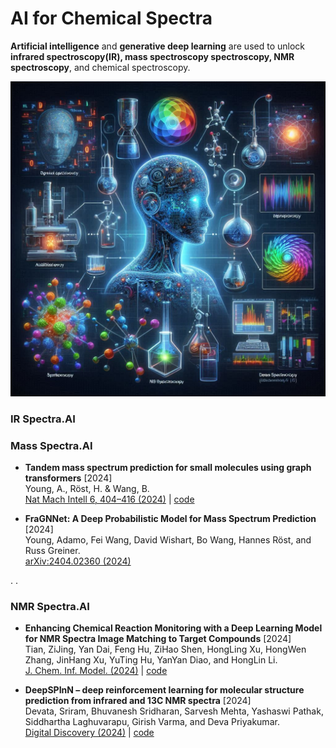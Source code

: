 # AI for Chemical Spectra


**Artificial intelligence** and **generative deep learning** are used to unlock **infrared spectroscopy(IR), mass spectroscopy spectroscopy, NMR spectroscopy**, and chemical spectroscopy.

![AI for Chemical Spectra](https://github.com/AspirinCode/awesome-ChemicalSpectraAI/blob/main/figure/ai4chemical_spectra.png)






### IR Spectra.AI










### Mass Spectra.AI



* **Tandem mass spectrum prediction for small molecules using graph transformers** [2024]  
Young, A., Röst, H. & Wang, B.   
[Nat Mach Intell 6, 404–416 (2024)](https://doi.org/10.1038/s42256-024-00816-8) | [code](https://github.com/Roestlab/massformer)  

* **FraGNNet: A Deep Probabilistic Model for Mass Spectrum Prediction** [2024]  
Young, Adamo, Fei Wang, David Wishart, Bo Wang, Hannes Röst, and Russ Greiner.   
[arXiv:2404.02360 (2024)](https://arxiv.org/abs/2404.02360)  


 . . 


### NMR Spectra.AI



* **Enhancing Chemical Reaction Monitoring with a Deep Learning Model for NMR Spectra Image Matching to Target Compounds** [2024]  
Tian, ZiJing, Yan Dai, Feng Hu, ZiHao Shen, HongLing Xu, HongWen Zhang, JinHang Xu, YuTing Hu, YanYan Diao, and HongLin Li.   
[J. Chem. Inf. Model. (2024)](https://doi.org/10.1021/acs.jcim.4c00522) | [code](https://github.com/72J72J/MatCS)  

* **DeepSPInN – deep reinforcement learning for molecular structure prediction from infrared and 13C NMR spectra** [2024]  
Devata, Sriram, Bhuvanesh Sridharan, Sarvesh Mehta, Yashaswi Pathak, Siddhartha Laghuvarapu, Girish Varma, and Deva Priyakumar.   
[Digital Discovery (2024)](https://doi.org/10.1039/D4DD00008K) | [code](https://github.com/devalab/DeepSPInN)  
















